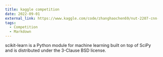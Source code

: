 ```yaml
---
title: kaggle competition
date: 2022-09-01
external_link: https://www.kaggle.com/code/zhanghaochen69/nut-2207-cnn-programming-95-3-accuracy
tags:
  - Competition
  - Markdown
---
```


scikit-learn is a Python module for machine learning built on top of SciPy and is distributed under the 3-Clause BSD license.

<!--more-->
